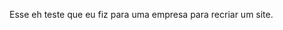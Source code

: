 Esse eh teste que eu fiz para uma empresa para recriar um site.

<a href="https://vitorvalentimsilva.github.io/trabalo/index.html" target="_blank" rel="noopener noreferrer"></a>